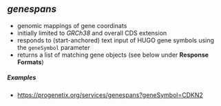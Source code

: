<!--podmd-->
## _genespans_

* genomic mappings of gene coordinats
* initially limited to _GRCh38_ and overall CDS extension
* responds to (start-anchored) text input of HUGO gene symbols using the `geneSymbol`
parameter
* returns a list of matching gene objects (see below under __Response Formats__)

##### Examples

* <https://progenetix.org/services/genespans?geneSymbol=CDKN2>

<!--/podmd-->
